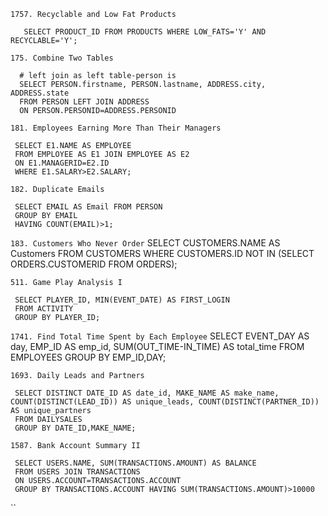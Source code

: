 `1757. Recyclable and Low Fat Products`

       SELECT PRODUCT_ID FROM PRODUCTS WHERE LOW_FATS='Y' AND RECYCLABLE='Y';

`175. Combine Two Tables`

      # left join as left table-person is 
      SELECT PERSON.firstname, PERSON.lastname, ADDRESS.city, ADDRESS.state 
      FROM PERSON LEFT JOIN ADDRESS
      ON PERSON.PERSONID=ADDRESS.PERSONID

`181. Employees Earning More Than Their Managers` 
     
     SELECT E1.NAME AS EMPLOYEE
     FROM EMPLOYEE AS E1 JOIN EMPLOYEE AS E2
     ON E1.MANAGERID=E2.ID
     WHERE E1.SALARY>E2.SALARY;
     
`182. Duplicate Emails`
     
     SELECT EMAIL AS Email FROM PERSON
     GROUP BY EMAIL
     HAVING COUNT(EMAIL)>1;
     
`183. Customers Who Never Order`
     SELECT CUSTOMERS.NAME AS Customers FROM CUSTOMERS
     WHERE CUSTOMERS.ID NOT IN (SELECT ORDERS.CUSTOMERID FROM ORDERS);
     
`511. Game Play Analysis I`

     SELECT PLAYER_ID, MIN(EVENT_DATE) AS FIRST_LOGIN 
     FROM ACTIVITY
     GROUP BY PLAYER_ID;

`1741. Find Total Time Spent by Each Employee`
     SELECT EVENT_DAY AS day, EMP_ID AS emp_id, SUM(OUT_TIME-IN_TIME) AS total_time FROM EMPLOYEES
     GROUP BY EMP_ID,DAY;
     
`1693. Daily Leads and Partners`

     SELECT DISTINCT DATE_ID AS date_id, MAKE_NAME AS make_name, COUNT(DISTINCT(LEAD_ID)) AS unique_leads, COUNT(DISTINCT(PARTNER_ID)) AS unique_partners
     FROM DAILYSALES
     GROUP BY DATE_ID,MAKE_NAME;
     
`1587. Bank Account Summary II`

     SELECT USERS.NAME, SUM(TRANSACTIONS.AMOUNT) AS BALANCE
     FROM USERS JOIN TRANSACTIONS
     ON USERS.ACCOUNT=TRANSACTIONS.ACCOUNT
     GROUP BY TRANSACTIONS.ACCOUNT HAVING SUM(TRANSACTIONS.AMOUNT)>10000
     
``

